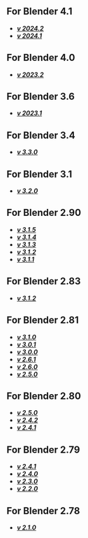 
## For Blender 4.1
* ***[v 2024.2](https://github.com/mrven/Blender-Asset-Creation-Toolset/raw/master/Releases/Asset_Creation_Toolset_2024_2_Bl410.zip)***
* ***[v 2024.1](https://github.com/mrven/Blender-Asset-Creation-Toolset/raw/master/Releases/Asset_Creation_Toolset_2024_1_Bl410.zip)***

## For Blender 4.0
* ***[v 2023.2](https://github.com/mrven/Blender-Asset-Creation-Toolset/raw/master/Releases/Asset_Creation_Toolset_2023_2_Bl400.zip)***

## For Blender 3.6
* ***[v 2023.1](https://github.com/mrven/Blender-Asset-Creation-Toolset/raw/master/Releases/Asset_Creation_Toolset_2023_1_Bl361.zip)***

## For Blender 3.4
* ***[v 3.3.0](https://github.com/mrven/Blender-Asset-Creation-Toolset/raw/master/Releases/Asset_Creation_Toolset_3_3_341.zip)***

## For Blender 3.1
* ***[v 3.2.0](https://github.com/mrven/Blender-Asset-Creation-Toolset/raw/master/Releases/Asset_Creation_Toolset_3_2_310.zip)***

## For Blender 2.90
* ***[v 3.1.5](https://github.com/mrven/Blender-Asset-Creation-Toolset/raw/master/Releases/Asset_Creation_Toolset_3_1_5_290.zip)***
* ***[v 3.1.4](https://github.com/mrven/Blender-Asset-Creation-Toolset/raw/master/Releases/Asset_Creation_Toolset_3_1_4_290.zip)***
* ***[v 3.1.3](https://github.com/mrven/Blender-Asset-Creation-Toolset/raw/master/Releases/Asset_Creation_Toolset_3_1_3_290.zip)***
* ***[v 3.1.2](https://github.com/mrven/Blender-Asset-Creation-Toolset/raw/master/Releases/Asset_Creation_Toolset_3_1_2_290.zip)***
* ***[v 3.1.1](https://github.com/mrven/Blender-Asset-Creation-Toolset/raw/master/Releases/Asset_Creation_Toolset_3_1_1_290.zip)***

## For Blender 2.83
* ***[v 3.1.2](https://github.com/mrven/Blender-Asset-Creation-Toolset/raw/master/Releases/Asset_Creation_Toolset_3_1_2_283.zip)***

## For Blender 2.81
* ***[v 3.1.0](https://github.com/mrven/Blender-Asset-Creation-Toolset/raw/master/Releases/Asset_Creation_Toolset_3_1_281.zip)***
* ***[v 3.0.1](https://github.com/mrven/Blender-Asset-Creation-Toolset/raw/master/Releases/Asset_Creation_Toolset_3_0_1_281.zip)***
* ***[v 3.0.0](https://github.com/mrven/Blender-Asset-Creation-Toolset/raw/master/Releases/Asset_Creation_Toolset_3_0_281.zip)***
* ***[v 2.6.1](https://github.com/mrven/Blender-Asset-Creation-Toolset/raw/master/Releases/Asset_Creation_Toolset_2_6_1_281.zip)***
* ***[v 2.6.0](https://github.com/mrven/Blender-Asset-Creation-Toolset/raw/master/Releases/Asset_Creation_Toolset_2_6_281.zip)***
* ***[v 2.5.0](https://github.com/mrven/Blender-Asset-Creation-Toolset/raw/master/Releases/Asset_Creation_Toolset_2_5_0_281.zip)***

## For Blender 2.80
* ***[v 2.5.0](https://github.com/mrven/Blender-Asset-Creation-Toolset/raw/master/Releases/Asset_Creation_Toolset_2_5_0_280.zip)***
* ***[v 2.4.2](https://github.com/mrven/Blender-Asset-Creation-Toolset/raw/master/Releases/Asset_Creation_Toolset_2_4_2_280.zip)***
* ***[v 2.4.1](https://github.com/mrven/Blender-Asset-Creation-Toolset/raw/master/Releases/Asset_Creation_Toolset_2_4_1_280.zip)***

## For Blender 2.79
* ***[v 2.4.1](https://github.com/mrven/Blender-Asset-Creation-Toolset/raw/master/Releases/Asset_Creation_Toolset_2_4_1_279.zip)***
* ***[v 2.4.0](https://github.com/mrven/Blender-Asset-Creation-Toolset/raw/master/Releases/Asset_Creation_Toolset_2_4.zip)***
* ***[v 2.3.0](https://github.com/mrven/Blender-Asset-Creation-Toolset/raw/master/Releases/Asset_Creation_Toolset_2_3.zip)***
* ***[v 2.2.0](https://github.com/mrven/Blender-Asset-Creation-Toolset/raw/master/Releases/Asset_Creation_Toolset_2_2.zip)***

## For Blender 2.78
* ***[v 2.1.0](https://github.com/mrven/Blender-Asset-Creation-Toolset/raw/master/Releases/Asset_Creation_Toolset_2_1.zip)***